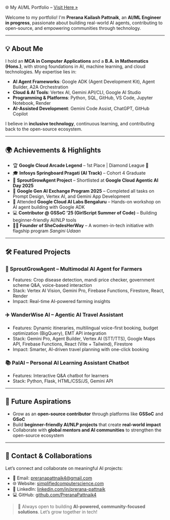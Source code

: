 🌐 My AI/ML Portfolio – [Visit Here »](https://preranapattnaik4.github.io/my-portfolio/)

Welcome to my portfolio! I'm **Prerana Kailash Pattnaik**, an **AI/ML Engineer in progress**, passionate about building real-world AI agents, contributing to open-source, and empowering communities through technology.

---

## 💡 About Me

I hold an **MCA in Computer Applications** and a **B.A. in Mathematics (Hons.)**, with strong foundations in AI, machine learning, and cloud technologies. My expertise lies in:

* **AI Agent Frameworks**: Google ADK (Agent Development Kit), Agent Builder, A2A Orchestration
* **Cloud & AI Tools**: Vertex AI, Gemini API/CLI, Google AI Studio
* **Programming & Platforms**: Python, SQL, GitHub, VS Code, Jupyter Notebook, Render
* **AI-Assisted Development**: Gemini Code Assist, ChatGPT, GitHub Copilot

I believe in **inclusive technology**, continuous learning, and contributing back to the open-source ecosystem.

---

## 🌍 Achievements & Highlights

* 🏆 **Google Cloud Arcade Legend** – 1st Place | Diamond League 💎
* 🎓 **Infosys Springboard Pragati (AI Track)** – Cohort 4 Graduate
* 🌱 **SproutGrowAgent Project** – Shortlisted at **Google Cloud Agentic AI Day 2025**
* 🚀 **Google Gen AI Exchange Program 2025** – Completed all tasks on Prompt Design, Vertex AI, and Gemini App Development
* 🧩 Attended **Google Cloud AI Labs Bengaluru** – Hands-on workshop on AI agent building with Google ADK
* 💻 **Contributor @ GSSoC ’25 (GirlScript Summer of Code)** – Building beginner-friendly AI/NLP tools
* 👩‍💻 **Founder of SheCodesHerWay** – A women-in-tech initiative with flagship program *Sangini Udaan*

---

## 🛠️ Featured Projects

### 🌱 SproutGrowAgent – Multimodal AI Agent for Farmers

* Features: Crop disease detection, mandi price checker, government scheme Q&A, voice-based interaction
* Stack: Vertex AI Vision, Gemini Pro, Firebase Functions, Firestore, React, Render
* Impact: Real-time AI-powered farming insights

### ✈️ WanderWise AI – Agentic AI Travel Assistant

* Features: Dynamic itineraries, multilingual voice-first booking, budget optimization (BigQuery), EMT API integration
* Stack: Gemini Pro, Agent Builder, Vertex AI (STT/TTS), Google Maps API, Firebase Functions, React (Vite + Tailwind), Firestore
* Impact: Smarter, AI-driven travel planning with one-click booking

### 📚 PalAI – Personal AI Learning Assistant Chatbot

* Features: Interactive Q&A chatbot for learners
* Stack: Python, Flask, HTML/CSS/JS, Gemini API

---

## 🌟 Future Aspirations

* Grow as an **open-source contributor** through platforms like **GSSoC** and **GSoC**
* Build **beginner-friendly AI/NLP projects** that create **real-world impact**
* Collaborate with **global mentors and AI communities** to strengthen the open-source ecosystem

---

## 🤝 Contact & Collaborations

Let’s connect and collaborate on meaningful AI projects:

* 📧 Email: [preranapattnaik4@gmail.com](mailto:preranapattnaik4@gmail.com)
* 🌐 Website: [simplifiedcomputerscience.com](https://simplifiedcomputerscience.com)
* 💼 LinkedIn: [linkedin.com/in/prerana-pattnaik](https://www.linkedin.com/in/prerana-pattnaik/)
* 💻 GitHub: [github.com/PreranaPattnaik4](https://github.com/PreranaPattnaik4)


> 🚀 Always open to building **AI-powered, community-focused solutions**. Let’s grow together in tech!

